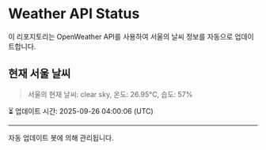 
# Weather API Status

이 리포지토리는 OpenWeather API를 사용하여 서울의 날씨 정보를 자동으로 업데이트합니다.

## 현재 서울 날씨
> 서울의 현재 날씨: clear sky, 온도: 26.95°C, 습도: 57%

⏳ 업데이트 시간: 2025-09-26 04:00:06 (UTC)

---
자동 업데이트 봇에 의해 관리됩니다.
